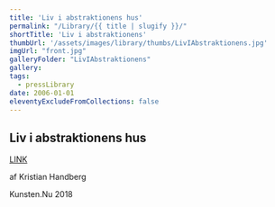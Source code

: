 ```yaml
---
title: 'Liv i abstraktionens hus'
permalink: "/Library/{{ title | slugify }}/"
shortTitle: 'Liv i abstraktionens'
thumbUrl: '/assets/images/library/thumbs/LivIAbstraktionens.jpg'
imgUrl: "front.jpg"
galleryFolder: "LivIAbstraktionens"
gallery:
tags:
  - pressLibrary
date: 2006-01-01
eleventyExcludeFromCollections: false
---
```



<div class="Txt">
  <h2>Liv i abstraktionens hus</h2>
  <p><a href="https://kunsten.nu/journal/liv-i-abstraktionens-hus/">LINK</a></p>
  <p>af Kristian Handberg</p>
  <p>Kunsten.Nu 2018</p>
</div>